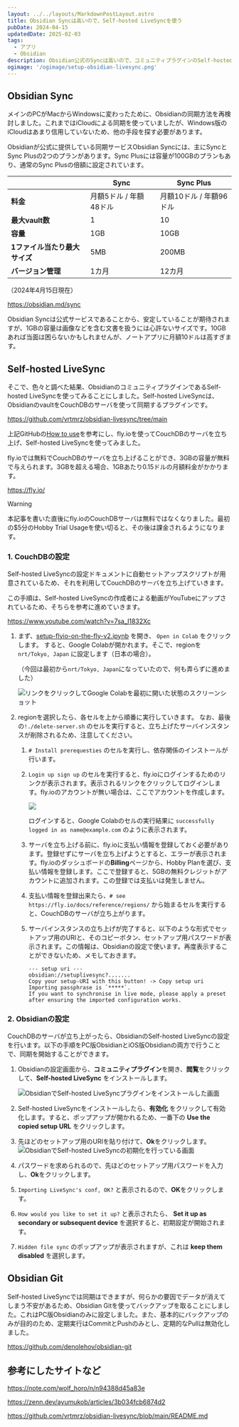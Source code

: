 ```yaml
---
layout: ../../layouts/MarkdownPostLayout.astro
title: Obsidian Syncは高いので、Self-hosted LiveSyncを使う
pubDate: 2024-04-15
updatedDate: 2025-02-03
tags:
  - アプリ
  - Obsidian
description: Obsidian公式のSyncは高いので、コミュニティプラグインのSelf-hosted LiveSyncを使って同期、Obsidian Gitでバックアップするようにしてみました。
ogimage: '/ogimage/setup-obsidian-livesync.png'
---
```


## Obsidian Sync

メインのPCがMacからWindowsに変わったために、Obsidianの同期方法を再検討しました。これまではiCloudによる同期を使っていましたが、Windows版のiCloudはあまり信用していないため、他の手段を探す必要があります。

Obsidianが公式に提供している同期サービスObsidian Syncには、主にSyncとSync Plusの2つのプランがあります。Sync Plusには容量が100GBのプランもあり、通常のSync Plusの倍額に設定されています。

|                               | Sync                   | Sync Plus               |
| ----------------------------- | ---------------------- | ----------------------- |
| **料金**                      | 月額5ドル / 年額48ドル | 月額10ドル / 年額96ドル |
| **最大vault数**               | 1                      | 10                      |
| **容量**                      | 1GB                    | 10GB                    |
| **1ファイル当たり最大サイズ** | 5MB                    | 200MB                   |
| **バージョン管理**            | 1カ月                  | 12カ月                  |

<p class="text-right">（2024年4月15日現在）</p>

<https://obsidian.md/sync>

Obsidian Syncは公式サービスであることから、安定していることが期待されますが、1GBの容量は画像などを含む文書を扱うには心許ないサイズです。10GBあれば当面は困らないかもしれませんが、ノートアプリに月額10ドルは高すぎます。

## Self-hosted LiveSync

そこで、色々と調べた結果、ObsidianのコミュニティプラグインであるSelf-hosted LiveSyncを使ってみることにしました。Self-hosted LiveSyncは、ObsidianのvaultをCouchDBのサーバを使って同期するプラグインです。

<https://github.com/vrtmrz/obsidian-livesync/tree/main>

上記GitHubの[How to use](https://github.com/vrtmrz/obsidian-livesync/tree/main?tab=readme-ov-file#how-to-use)を参考にし、fly.ioを使ってCouchDBのサーバを立ち上げ、Self-hosted LiveSyncを使ってみました。

fly.ioでは無料でCouchDBのサーバを立ち上げることができ、3GBの容量が無料で与えられます。3GBを超える場合、1GBあたり0.15ドルの月額料金がかかります。

<https://fly.io/>

> [!WARNING]
> 本記事を書いた直後にfly.ioのCouchDBサーバは無料ではなくなりました。最初の$5分のHobby Trial Usageを使い切ると、その後は課金されるようになります。

### 1. CouchDBの設定

Self-hosted LiveSyncの設定ドキュメントに自動セットアップスクリプトが用意されているため、それを利用してCouchDBのサーバを立ち上げていきます。

この手順は、Self-hosted LiveSyncの作成者による動画がYouTubeにアップされているため、そちらを参考に進めていきます。

<https://www.youtube.com/watch?v=7sa_I1832Xc>

1. まず、[setup-flyio-on-the-fly-v2.ipynb](https://github.com/vrtmrz/obsidian-livesync/blob/main/setup-flyio-on-the-fly-v2.ipynb) を開き、 `Open in Colab` をクリックします。
   すると、Google Colabが開かれます。そこで、regionを `nrt/Tokyo, Japan` に設定します（日本の場合）。

   （今回は最初から`nrt/Tokyo, Japan`になっていたので、何も弄らずに進めました）

   ![リンクをクリックしてGoogle Colabを最初に開いた状態のスクリーンショット](./images/_colab.research.google.com_gist_vrtmrz_9402b101746e08e969b1a4f5f0deb465_setup-flyio-on-the-fly-v2.ipynb.png)

2. regionを選択したら、各セルを上から順番に実行していきます。
   なお、最後の`!./delete-server.sh` のセルを実行すると、立ち上げたサーバインスタンスが削除されるため、注意してください。

   1. `# Install prerequesties` のセルを実行し、依存関係のインストールが行います。
   2. `Login up sign up` のセルを実行すると、fly.ioにログインするためのリンクが表示されます。表示されるリンクをクリックしてログインします。fly.ioのアカウントが無い場合は、ここでアカウントを作成します。

      ![](./images/_fly.io_app_sign-up.png)

      ログインすると、Google Colabのセルの実行結果に `successfully logged in as name@example.com` のように表示されます。

   3. サーバを立ち上げる前に、fly.ioに支払い情報を登録しておく必要があります。登録せずにサーバを立ち上げようとすると、エラーが表示されます。fly.ioのダッシュボードの**Billing**ページから、Hobby Planを選び、支払い情報を登録します。ここで登録すると、5GBの無料クレジットがアカウントに追加されます。この登録では支払いは発生しません。
   4. 支払い情報を登録出来たら、`# see https://fly.io/docs/reference/regions/` から始まるセルを実行すると、CouchDBのサーバが立ち上がります。
   5. サーバインスタンスの立ち上げが完了すると、以下のような形式でセットアップ用のURIと、そのコピーボタン、セットアップ用パスワードが表示されます。この情報は、Obsidianの設定で使います。再度表示することができないため、メモしておきます。

      ```plaintext
      --- setup uri ---
      obsidian://setuplivesync?.......
      Copy your setup-URI with this button! -> Copy setup uri
      Importing passphrase is `*****`.
      If you want to synchronise in live mode, please apply a preset after ensuring the imported configuration works.
      ```

### 2. Obsidianの設定

CouchDBのサーバが立ち上がったら、ObsidianのSelf-hosted LiveSyncの設定を行います。以下の手順をPC版ObsidianとiOS版Obsidianの両方で行うことで、同期を開始することができます。

1. Obsidianの設定画面から、**コミュニティプラグイン**を開き、**閲覧**をクリックして、**Self-hosted LiveSync** をインストールします。

   ![ObsidianでSelf-hosted LiveSyncプラグインをインストールした画面](./images/_obsidian-plugin-livesync-install.png)

2. Self-hosted LiveSyncをインストールしたら、**有効化** をクリックして有効化します。すると、ポップアップが開かれるため、一番下の **Use the copied setup URL** をクリックします。
3. 先ほどのセットアップ用のURIを貼り付けて、**Ok**をクリックします。
   ![ObsidianでSelf-hosted LiveSyncの初期化を行っている画面](./images/_obsidian-plugin-livesync-setup.png)
4. パスワードを求められるので、先ほどのセットアップ用パスワードを入力し、**Ok**をクリックします。
5. `Importing LiveSync's conf, OK?` と表示されるので、**OK**をクリックします。
6. `How would you like to set it up?` と表示されたら、 **Set it up as secondary or subsequent device** を選択すると、初期設定が開始されます。
7. `Hidden file sync` のポップアップが表示されますが、これは **keep them disabled** を選択します。

## Obsidian Git

Self-hosted LiveSyncでは同期はできますが、何らかの要因でデータが消えてしまう不安があるため、Obsidian Gitを使ってバックアップを取ることにしました。これはPC版Obsidianのみに設定しました。また、基本的にバックアップのみが目的のため、定期実行はCommitとPushのみとし、定期的なPullは無効化しました。

<https://github.com/denolehov/obsidian-git>

## 参考にしたサイトなど

<https://note.com/wolf_horo/n/n94388d45a83e>

<https://zenn.dev/ayumukob/articles/3b034fcb6874d2>

<https://github.com/vrtmrz/obsidian-livesync/blob/main/README.md>
